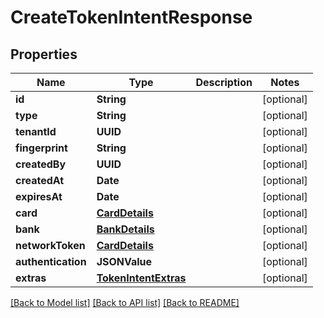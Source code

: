 # CreateTokenIntentResponse

## Properties
Name | Type | Description | Notes
------------ | ------------- | ------------- | -------------
**id** | **String** |  | [optional] 
**type** | **String** |  | [optional] 
**tenantId** | **UUID** |  | [optional] 
**fingerprint** | **String** |  | [optional] 
**createdBy** | **UUID** |  | [optional] 
**createdAt** | **Date** |  | [optional] 
**expiresAt** | **Date** |  | [optional] 
**card** | [**CardDetails**](CardDetails.md) |  | [optional] 
**bank** | [**BankDetails**](BankDetails.md) |  | [optional] 
**networkToken** | [**CardDetails**](CardDetails.md) |  | [optional] 
**authentication** | **JSONValue** |  | [optional] 
**extras** | [**TokenIntentExtras**](TokenIntentExtras.md) |  | [optional] 

[[Back to Model list]](../README.md#documentation-for-models) [[Back to API list]](../README.md#documentation-for-api-endpoints) [[Back to README]](../README.md)


